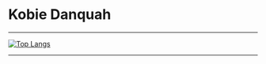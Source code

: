 # Kobie Danquah

---
[![Top Langs](https://github-readme-stats.vercel.app/api/top-langs/?username=lasticon&layout=compact&theme=transparent)](https://github.com/anuraghazra/github-readme-stats)

---
